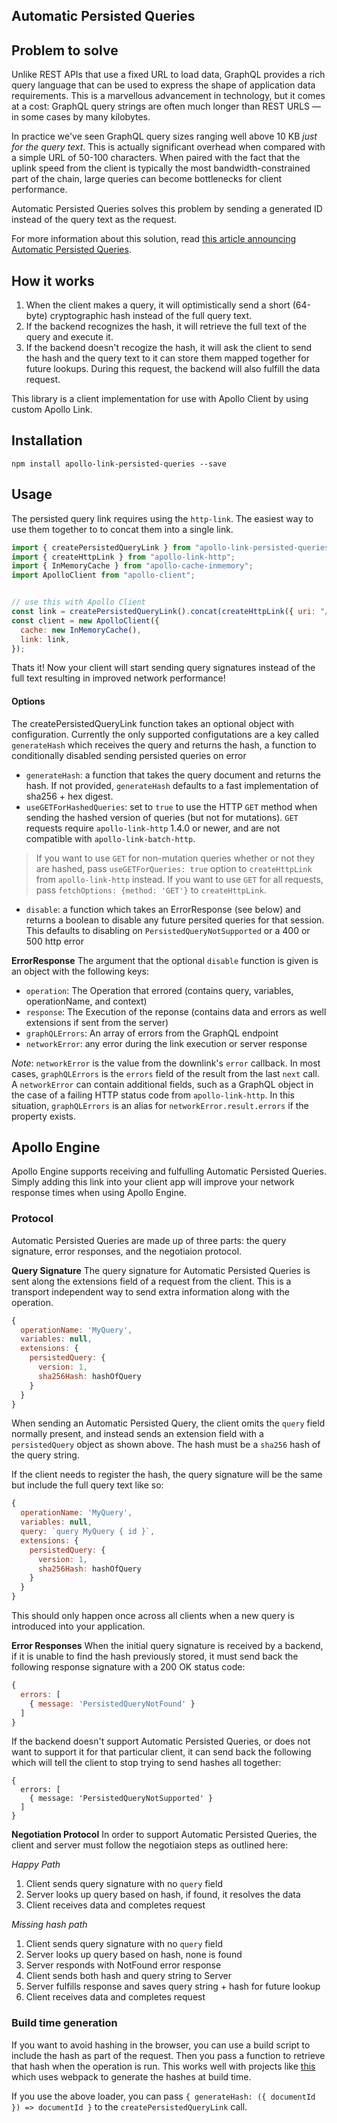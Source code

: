 Automatic Persisted Queries
---

## Problem to solve
Unlike REST APIs that use a fixed URL to load data, GraphQL provides a rich query language that can be used to express the shape of application data requirements.  This is a marvellous advancement in technology, but it comes at a cost: GraphQL query strings are often much longer than REST URLS — in some cases by many kilobytes.

In practice we've seen GraphQL query sizes ranging well above 10 KB *just for the query text*.  This is actually significant overhead when compared with a simple URL of 50-100 characters.  When paired with the fact that the uplink speed from the client is typically the most bandwidth-constrained part of the chain, large queries can become bottlenecks for client performance.

Automatic Persisted Queries solves this problem by sending a generated ID instead of the query text as the request.

For more information about this solution, read [this article announcing Automatic Persisted Queries](https://dev-blog.apollodata.com/improve-graphql-performance-with-automatic-persisted-queries-c31d27b8e6ea).

## How it works
1. When the client makes a query, it will optimistically send a short (64-byte) cryptographic hash instead of the full query text.
2. If the backend recognizes the hash, it will retrieve the full text of the query and execute it.
3. If the backend doesn't recogize the hash, it will ask the client to send the hash and the query text to it can store them mapped together for future lookups. During this request, the backend will also fulfill the data request.

This library is a client implementation for use with Apollo Client by using custom Apollo Link.

## Installation

`npm install apollo-link-persisted-queries --save`

## Usage

The persisted query link requires using the `http-link`. The easiest way to use them together to to concat them into a single link.

```js
import { createPersistedQueryLink } from "apollo-link-persisted-queries";
import { createHttpLink } from "apollo-link-http";
import { InMemoryCache } from "apollo-cache-inmemory";
import ApolloClient from "apollo-client";


// use this with Apollo Client
const link = createPersistedQueryLink().concat(createHttpLink({ uri: "/graphql" }));
const client = new ApolloClient({
  cache: new InMemoryCache(),
  link: link,
});
```

Thats it! Now your client will start sending query signatures instead of the full text resulting in improved network performance!

#### Options
The createPersistedQueryLink function takes an optional object with configuration. Currently the only supported configutations are a key called `generateHash` which receives the query and returns the hash, a function to conditionally disabled sending persisted queries on error
- `generateHash`: a function that takes the query document and returns the hash. If not provided, `generateHash` defaults to a fast implementation of sha256 + hex digest.
- `useGETForHashedQueries`: set to `true` to use the HTTP `GET` method when sending the hashed version of queries (but not for mutations). `GET` requests require `apollo-link-http` 1.4.0 or newer, and are not compatible with `apollo-link-batch-http`. 
> If you want to use `GET` for non-mutation queries whether or not they are hashed, pass `useGETForQueries: true` option to `createHttpLink` from `apollo-link-http` instead. If you want to use `GET` for all requests, pass `fetchOptions: {method: 'GET'}` to `createHttpLink`.
- `disable`: a function which takes an ErrorResponse (see below) and returns a boolean to disable any future persited queries for that session. This defaults to disabling on `PersistedQueryNotSupported` or a 400 or 500 http error

**ErrorResponse**
The argument that the optional `disable` function is given is an object with the following keys:
- `operation`: The Operation that errored (contains query, variables, operationName, and context)
- `response`: The Execution of the reponse (contains data and errors as well extensions if sent from the server)
- `graphQLErrors`: An array of errors from the GraphQL endpoint
- `networkError`: any error during the link execution or server response

*Note*: `networkError` is the value from the downlink's `error` callback. In most cases, `graphQLErrors` is the `errors` field of the result from the last `next` call. A `networkError` can contain additional fields, such as a GraphQL object in the case of a failing HTTP status code from `apollo-link-http`. In this situation, `graphQLErrors` is an alias for `networkError.result.errors` if the property exists.

## Apollo Engine
Apollo Engine supports receiving and fulfulling Automatic Persisted Queries. Simply adding this link into your client app will improve your network response times when using Apollo Engine.


### Protocol
Automatic Persisted Queries are made up of three parts: the query signature, error responses, and the negotiaion protocol.

**Query Signature**
The query signature for Automatic Persisted Queries is sent along the extensions field of a request from the client. This is a transport independent way to send extra information along with the operation. 

```js
{
  operationName: 'MyQuery',
  variables: null,
  extensions: {
    persistedQuery: {
      version: 1,
      sha256Hash: hashOfQuery
    }
  }
}
```

When sending an Automatic Persisted Query, the client omits the `query` field normally present, and instead sends an extension field with a `persistedQuery` object as shown above. The hash must be a `sha256` hash of the query string.

If the client needs to register the hash, the query signature will be the same but include the full query text like so:

```js
{
  operationName: 'MyQuery',
  variables: null,
  query: `query MyQuery { id }`,
  extensions: {
    persistedQuery: {
      version: 1,
      sha256Hash: hashOfQuery
    }
  }
}
```

This should only happen once across all clients when a new query is introduced into your application.

**Error Responses**
When the initial query signature is received by a backend, if it is unable to find the hash previously stored, it must send back the following response signature with a 200 OK status code:

```js
{
  errors: [
    { message: 'PersistedQueryNotFound' }
  ]
}
```

If the backend doesn't support Automatic Persisted Queries, or does not want to support it for that particular client, it can send back the following which will tell the client to stop trying to send hashes all together:

```
{
  errors: [
    { message: 'PersistedQueryNotSupported' }
  ]
}
```

**Negotiation Protocol**
In order to support Automatic Persisted Queries, the client and server must follow the negotiaion steps as outlined here:

*Happy Path*
1. Client sends query signature with no `query` field
2. Server looks up query based on hash, if found, it resolves the data
3. Client receives data and completes request

*Missing hash path*
1. Client sends query signature with no `query` field
2. Server looks up query based on hash, none is found
3. Server responds with NotFound error response
4. Client sends both hash and query string to Server
5. Server fulfills response and saves query string + hash for future lookup
6. Client receives data and completes request

### Build time generation
If you want to avoid hashing in the browser, you can use a build script to include the hash as part of the request. Then you pass a function to retrieve that hash when the operation is run. This works well with projects like [this](https://github.com/leoasis/graphql-persisted-document-loader) which uses webpack to generate the hashes at build time.

If you use the above loader, you can pass `{ generateHash: ({ documentId }) => documentId }` to the `createPersistedQueryLink` call.

